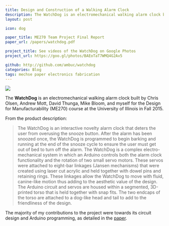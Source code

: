 ```yaml
---
title: Design and Construction of a Walking Alarm Clock
description: The WatchDog is an electromechanical walking alarm clock built by a small team for the Design for Manufacturability course at the University of Illinois.
layout: post

icon: dog

paper_title: ME270 Team Project Final Report
paper_url: /papers/watchdog.pdf

project_title: See videos of the WatchDog on Google Photos
project_url: https://goo.gl/photos/BAEoTaT7WMQ4G2Av5

github: http://github.com/ambuc/watchdog
categories: Blog
tags: mechse paper electronics fabrication
---
```


<img src="/images/watchdog.JPG">

The **WatchDog** is an electromechanical walking alarm clock built by Chris Olsen, Andrew Mott, David Thunga, Mike Bloom, and myself for the Design for Manufacturability (ME270) course at the University of Illinois in Fall 2015.

From the product description:

> The WatchDog is an interactive novelty alarm clock that deters the user from overusing the snooze button. After the alarm has been snoozed once, the WatchDog is programmed to begin barking and running at the end of the snooze cycle to ensure the user must get out of bed to turn off the alarm. The WatchDog is a complex electro-mechanical system in which an Arduino controls both the alarm clock functionality and the rotation of two small servo motors. These servos were attached to eight-bar linkages (Jansen mechanisms) that were created using laser cut acrylic and held together with dowel pins and retaining rings. These linkages allow the WatchDog to move with fluid, canine-like motion thus adding to the aesthetic value of the design. The Arduino circuit and servos are housed within a segmented, 3D-printed torso that is held together with snap fits. The two endcaps of the torso are attached to a dog-like head and tail to add to the friendliness of the design.

The majority of my contributions to the project were towards its circuit design and Arduino programming, as detailed in the [paper](/papers/watchdog.pdf).

